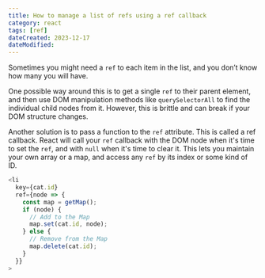 ```yaml
---
title: How to manage a list of refs using a ref callback
category: react
tags: [ref]
dateCreated: 2023-12-17
dateModified:
---
```


Sometimes you might need a `ref` to each item in the list, and you don’t know how many you will have.

One possible way around this is to get a single `ref` to their parent element, and then use DOM manipulation methods
like `querySelectorAll` to find the individual child nodes from it. However, this is brittle and can break if your
DOM structure changes.

Another solution is to pass a function to the `ref` attribute. This is called a ref callback. React will call your
`ref` callback with the DOM node when it's time to set the `ref`, and with `null` when it's time to clear it.
This lets you maintain your own array or a map, and access any `ref` by its index or some kind of ID.

```javascript
<li
  key={cat.id}
  ref={node => {
    const map = getMap();
    if (node) {
      // Add to the Map
      map.set(cat.id, node);
    } else {
      // Remove from the Map
      map.delete(cat.id);
    }
  }}
>
```
